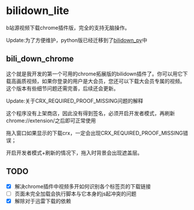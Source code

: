 # bilidown_lite

b站源视频下载chrome插件版，完全的支持无脑操作。

Update:为了方便维护，python版已经迁移到了[bilidown_py](https://github.com/MNTMDEV/bilidown_py)中

## bili_down_chrome

这个就是我开发的第一个可用的chrome拓展版的bilidown插件了。你可以用它下载高画质视频，如果你登录的用户是大会员，您还可以下载大会员专属的视频。
这个版本有些细节问题还需完善，后续还会更新。

Update:关于CRX_REQUIRED_PROOF_MISSING问题的解释

这个程序没有上架商店，因此没有得到签名，必须开启开发者模式，再刷新chrome://extension/之后即可正常使用

拖入窗口如果显示的下载crx，一定会出现CRX_REQUIRED_PROOF_MISSING错误；

开启开发者模式+刷新的情况下，拖入时背景会出现遮盖层。

## TODO

- [x] 解决chrome插件中视频多开如何识别各个标签页的下载链接
- [ ] 页面未完全加载会执行脚本与它本身的js起冲突的问题
- [x] 解除对于迅雷下载的依赖
